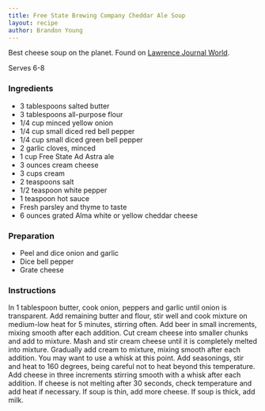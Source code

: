 ```yaml
---
title: Free State Brewing Company Cheddar Ale Soup
layout: recipe
author: Brandon Young
---
```


Best cheese soup on the planet.  Found on [Lawrence Journal World](http://m.ljworld.com/news/2010/apr/05/free-state-classic-downtown-brewery-shares-its-leg/?templates=mobile).

Serves 6-8

### Ingredients
  * 3 tablespoons salted butter
  * 3 tablespoons all-purpose flour
  * 1/4 cup minced yellow onion
  * 1/4 cup small diced red bell pepper
  * 1/4 cup small diced green bell pepper
  * 2 garlic cloves, minced
  * 1 cup Free State Ad Astra ale
  * 3 ounces cream cheese
  * 3 cups cream
  * 2 teaspoons salt
  * 1/2 teaspoon white pepper
  * 1 teaspoon hot sauce
  * Fresh parsley and thyme to taste
  * 6 ounces grated Alma white or yellow cheddar cheese


### Preparation
  * Peel and dice onion and garlic
  * Dice bell pepper
  * Grate cheese

### Instructions
In 1 tablespoon butter, cook onion, peppers and garlic until onion is transparent. Add remaining butter and flour, stir well and cook mixture on medium-low heat for 5 minutes, stirring often. Add beer in small increments, mixing smooth after each addition. Cut cream cheese into smaller chunks and add to mixture. Mash and stir cream cheese until it is completely melted into mixture. Gradually add cream to mixture, mixing smooth after each addition. You may want to use a whisk at this point. Add seasonings, stir and heat to 160 degrees, being careful not to heat beyond this temperature. Add cheese in three increments stirring smooth with a whisk after each addition. If cheese is not melting after 30 seconds, check temperature and add heat if necessary. If soup is thin, add more cheese. If soup is thick, add milk.
